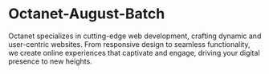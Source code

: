 # Octanet-August-Batch
Octanet specializes in cutting-edge web development, crafting dynamic and user-centric websites. From responsive design to seamless functionality, we create online experiences that captivate and engage, driving your digital presence to new heights.
